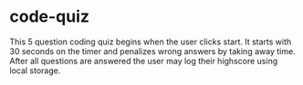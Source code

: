 # code-quiz

This 5 question coding quiz begins when the user clicks start. It starts with 30 seconds on the timer and penalizes wrong answers by taking away time. After all questions are answered the user may log their highscore using local storage.
